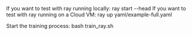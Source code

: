 If you want to test with ray running locally: 
    ray start --head
If you want to test with ray running on a Cloud VM: 
    ray up yaml/example-full.yaml

Start the training process: bash train_ray.sh

